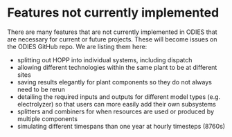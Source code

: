 # Features not currently implemented

There are many features that are not currently implemented in ODIES that are necessary for current or future projects.
These will become issues on the ODIES GitHub repo.
We are listing them here:

- splitting out HOPP into individual systems, including dispatch
- allowing different technologies within the same plant to be at different sites
- saving results elegantly for plant components so they do not always need to be rerun
- detailing the required inputs and outputs for different model types (e.g. electrolyzer) so that users can more easily add their own subsystems
- splitters and combiners for when resources are used or produced by multiple components
- simulating different timespans than one year at hourly timesteps (8760s)